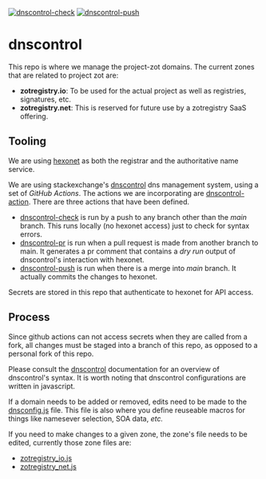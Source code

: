 [![dnscontrol-check](https://github.com/project-zot/dnscontrol/actions/workflows/dnscontrol-check.yml/badge.svg)](https://github.com/project-zot/dnscontrol/actions/workflows/dnscontrol-check.yml)
[![dnscontrol-push](https://github.com/project-zot/dnscontrol/actions/workflows/dnscontrol-push.yml/badge.svg)](https://github.com/project-zot/dnscontrol/actions/workflows/dnscontrol-push.yml)

# dnscontrol

This repo is where we manage the project-zot domains.  The current zones that are related to project zot are:

* **zotregistry.io**: To be used for the actual project as well as registries, signatures, etc.
* **zotregistry.net**: This is reserved for future use by a zotregistry SaaS offering.

## Tooling

We are using [hexonet](https://www.hexonet.net) as both the registrar and the authoritative name service.  

We are using stackexchange's [dnscontrol](https://stackexchange.github.io/dnscontrol/) dns management system, using a set of *GitHub Actions*.  The actions we are incorporating are [dnscontrol-action](https://github.com/koenrh/dnscontrol-action).  There are three actions that have been defined.

* [dnscontrol-check](https://github.com/project-zot/dnscontrol/blob/main/.github/workflows/dnscontrol-check.yml) is run by a push to any branch other than the *main* branch.  This runs locally (no hexonet access) just to check for syntax errors.
* [dnscontrol-pr](https://github.com/project-zot/dnscontrol/blob/main/.github/workflows/dnscontrol-pr.yml) is run when a pull request is made from another branch to main.  It generates a pr comment that contains a *dry run* output of dnscontrol's interaction with hexonet.
* [dnscontrol-push](https://github.com/project-zot/dnscontrol/blob/main/.github/workflows/dnscontrol-push.yml) is run when there is a merge into *main* branch.  It actually commits the changes to hexonet.

Secrets are stored in this repo that authenticate to hexonet for API access.

## Process

Since github actions can not access secrets when they are called from a fork, all changes must be staged into a branch of this repo,  as opposed to a personal fork of this repo.

Please consult the [dnscontrol](https://stackexchange.github.io/dnscontrol/) documentation for an overview of dnscontrol's syntax.  It is worth noting that dnscontrol configurations are written in javascript.

If a domain needs to be added or removed, edits need to be made to the [dnsconfig.js](https://github.com/project-zot/dnscontrol/blob/main/dnsconfig.js) file.  This file is also where you define reuseable macros for things like namesever selection, SOA data, *etc.*

If you need to make changes to a given zone, the zone's file needs to be edited, currently those zone files are:
* [zotregistry_io.js](https://github.com/project-zot/dnscontrol/blob/main/domains/zotregistry_io.js)
* [zotregistry_net.js](https://github.com/project-zot/dnscontrol/blob/main/domains/zotregistry_net.js)

